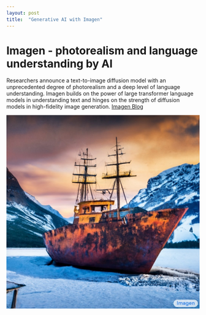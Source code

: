 ```yaml
---
layout: post
title:  "Generative AI with Imagen"
---
```


# Imagen - photorealism and language understanding by AI

Researchers announce a text-to-image diffusion model with an unprecedented degree of photorealism and a deep level of language understanding. Imagen builds on the power of large transformer language models in understanding text and hinges on the strength of diffusion models in high-fidelity image generation.
[Imagen Blog](https://imagen.research.google/)

![Imagen](/assets/imagen.jpeg)
